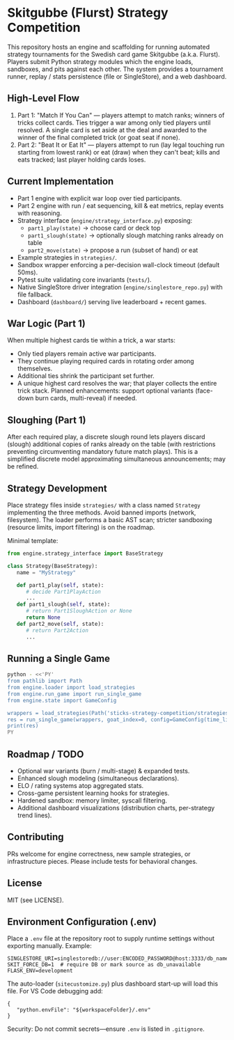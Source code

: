 # Skitgubbe (Flurst) Strategy Competition

This repository hosts an engine and scaffolding for running automated strategy tournaments for the Swedish card game Skitgubbe (a.k.a. Flurst). Players submit Python strategy modules which the engine loads, sandboxes, and pits against each other. The system provides a tournament runner, replay / stats persistence (file or SingleStore), and a web dashboard.

## High-Level Flow
1. Part 1: "Match If You Can" — players attempt to match ranks; winners of tricks collect cards. Ties trigger a war among only tied players until resolved. A single card is set aside at the deal and awarded to the winner of the final completed trick (or goat seat if none).
2. Part 2: "Beat It or Eat It" — players attempt to run (lay legal touching run starting from lowest rank) or eat (draw) when they can't beat; kills and eats tracked; last player holding cards loses.

## Current Implementation
* Part 1 engine with explicit war loop over tied participants.
* Part 2 engine with run / eat sequencing, kill & eat metrics, replay events with reasoning.
* Strategy interface (`engine/strategy_interface.py`) exposing:
  - `part1_play(state)` -> choose card or deck top
  - `part1_slough(state)` -> optionally slough matching ranks already on table
  - `part2_move(state)` -> propose a run (subset of hand) or eat
* Example strategies in `strategies/`.
* Sandbox wrapper enforcing a per-decision wall-clock timeout (default 50ms).
* Pytest suite validating core invariants (`tests/`).
* Native SingleStore driver integration (`engine/singlestore_repo.py`) with file fallback.
* Dashboard (`dashboard/`) serving live leaderboard + recent games.

## War Logic (Part 1)
When multiple highest cards tie within a trick, a war starts:
* Only tied players remain active war participants.
* They continue playing required cards in rotating order among themselves.
* Additional ties shrink the participant set further.
* A unique highest card resolves the war; that player collects the entire trick stack.
Planned enhancements: support optional variants (face-down burn cards, multi-reveal) if needed.

## Sloughing (Part 1)
After each required play, a discrete slough round lets players discard (slough) additional copies of ranks already on the table (with restrictions preventing circumventing mandatory future match plays). This is a simplified discrete model approximating simultaneous announcements; may be refined.

## Strategy Development
Place strategy files inside `strategies/` with a class named `Strategy` implementing the three methods. Avoid banned imports (network, filesystem). The loader performs a basic AST scan; stricter sandboxing (resource limits, import filtering) is on the roadmap.

Minimal template:
```python
from engine.strategy_interface import BaseStrategy

class Strategy(BaseStrategy):
   name = "MyStrategy"

   def part1_play(self, state):
      # decide Part1PlayAction
      ...
   def part1_slough(self, state):
      # return Part1SloughAction or None
      return None
   def part2_move(self, state):
      # return Part2Action
      ...
```

## Running a Single Game
```bash
python - <<'PY'
from pathlib import Path
from engine.loader import load_strategies
from engine.run_game import run_single_game
from engine.state import GameConfig

wrappers = load_strategies(Path('sticks-strategy-competition/strategies'))
res = run_single_game(wrappers, goat_index=0, config=GameConfig(time_limit_ms=100))
print(res)
PY
```

## Roadmap / TODO
* Optional war variants (burn / multi-stage) & expanded tests.
* Enhanced slough modeling (simultaneous declarations).
* ELO / rating systems atop aggregated stats.
* Cross-game persistent learning hooks for strategies.
* Hardened sandbox: memory limiter, syscall filtering.
* Additional dashboard visualizations (distribution charts, per-strategy trend lines).

## Contributing
PRs welcome for engine correctness, new sample strategies, or infrastructure pieces. Please include tests for behavioral changes.

## License
MIT (see LICENSE).

## Environment Configuration (.env)
Place a `.env` file at the repository root to supply runtime settings without exporting manually. Example:

```
SINGLESTORE_URI=singlestoredb://user:ENCODED_PASSWORD@host:3333/db_name
SKIT_FORCE_DB=1  # require DB or mark source as db_unavailable
FLASK_ENV=development
```

The auto-loader (`sitecustomize.py`) plus dashboard start-up will load this file. For VS Code debugging add:

```
{
   "python.envFile": "${workspaceFolder}/.env"
}
```

Security: Do not commit secrets—ensure `.env` is listed in `.gitignore`.